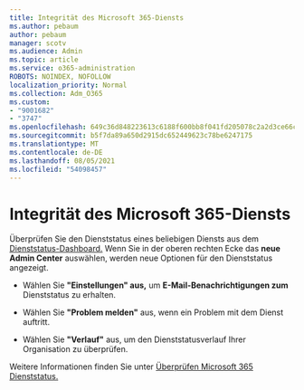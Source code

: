 ```yaml
---
title: Integrität des Microsoft 365-Diensts
ms.author: pebaum
author: pebaum
manager: scotv
ms.audience: Admin
ms.topic: article
ms.service: o365-administration
ROBOTS: NOINDEX, NOFOLLOW
localization_priority: Normal
ms.collection: Adm_O365
ms.custom:
- "9001682"
- "3747"
ms.openlocfilehash: 649c36d848223613c6188f600bb8f041fd205078c2a2d3ce66cb3387a4f84bd7
ms.sourcegitcommit: b5f7da89a650d2915dc652449623c78be6247175
ms.translationtype: MT
ms.contentlocale: de-DE
ms.lasthandoff: 08/05/2021
ms.locfileid: "54098457"
---
```

# <a name="microsoft-365-service-health"></a>Integrität des Microsoft 365-Diensts


Überprüfen Sie den Dienststatus eines beliebigen Diensts aus dem [Dienststatus-Dashboard.](https://admin.microsoft.com/Adminportal/Home?source=applauncher#/servicehealth) Wenn Sie in der oberen rechten Ecke das **neue Admin Center** auswählen, werden neue Optionen für den Dienststatus angezeigt.

- Wählen Sie **"Einstellungen" aus,** um **E-Mail-Benachrichtigungen zum** Dienststatus zu erhalten.

- Wählen Sie **"Problem melden"** aus, wenn ein Problem mit dem Dienst auftritt.

- Wählen Sie **"Verlauf"** aus, um den Dienststatusverlauf Ihrer Organisation zu überprüfen. 

Weitere Informationen finden Sie unter [Überprüfen Microsoft 365 Dienststatus.](https://docs.microsoft.com/office365/enterprise/view-service-health) 